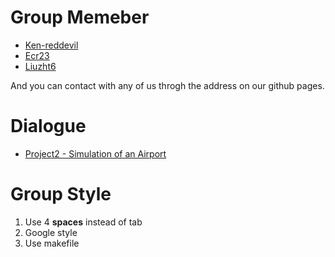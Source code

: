 # Group Memeber
- [Ken-reddevil](https://github.com/Ken-reddevil)
- [Ecr23](https://github.com/ECer23)
- [Liuzht6](https://github.com/liuzht6)

And you can contact with any of us throgh the address on our github pages.

# Dialogue
- [Project2 - Simulation of an Airport](https://github.com/ECer23/data_structure/tree/master/Project2)

# Group Style
1. Use 4 **spaces** instead of tab
2. Google style
3. Use makefile